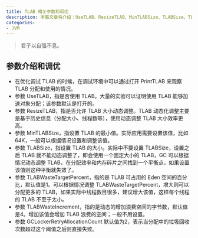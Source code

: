 ```yaml
---
title: TLAB 相关参数和调优
description: 本篇文章将介绍：UseTLAB、ResizeTLAB、MinTLABSize、TLABSize、TLABWasteTargetPercent、TLABWasteIncrement、GCLockerRetryAllocationCount
categories:
- JVM
---
```


> 君子以自强不息。

## 参数介绍和调优
- 在优化调试 TLAB 的时候，在调试环境中可以通过打开 PrintTLAB 来观察 TLAB 分配和使用的情况。
- 参数 UseTLAB，指是否使用 TLAB。大量的实验可以证明使用 TLAB 能够加速对象分配；该参数默认是打开的。
- 参数 ResizeTLAB，指是否允许 TLAB 大小动态调整。TLAB 动态化调整主要是基于历史信息（分配大小、线程数等），使用动态调整 TLAB 大小效率更高。
- 参数 MinTLABSize，指设置 TLAB 的最小值。实际应用需要设置该值，比如 64K，一般可以根据情况设置和调整该值。
- 参数 TLABSize，指设置 TLAB 的大小。实际中不要设置 TLABSize，设置之后 TLAB 就不能动态调整了，即会使用一个固定大小的 TLAB，GC 可以根据情况动态调整 TLAB，在分配效率和内存碎片之间找到一个平衡点，如果设置该值则这种平衡就失效了。
- 参数 TLABWasteTargetPercent，指的是 TLAB 可占用的 Eden 空间的百分比，默认值是1。可以根据情况调整 TLABWasteTargetPercent，增大则可以分配更多的 TLAB，如果实际中线程数目很多，建议增大该值，这样每个线程的 TLAB 不至于太小。
- 参数 TLABWasteIncrement，指的是动态的增加浪费空间的字节数，默认值是4。增加该值会增加 TLAB 浪费的空间；一般不用设置。
- 参数 GCLockerRetryAllocationCount 默认值为2，表示当分配中的垃圾回收次数超过这个阈值之后则直接失败。